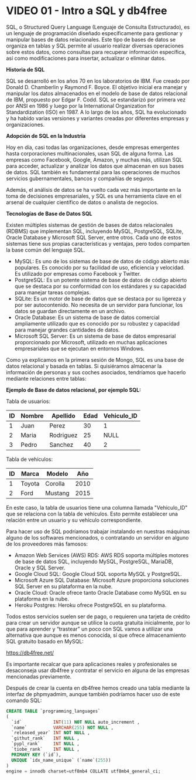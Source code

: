 # VIDEO 01 - Intro a SQL y db4free

SQL, o Structured Query Language (Lenguaje de Consulta Estructurado), es un lenguaje de programación diseñado específicamente para gestionar y manipular bases de datos relacionales. Este tipo de bases de datos se organiza en tablas y SQL permite al usuario realizar diversas operaciones sobre estos datos, como consultas para recuperar información específica, así como modificaciones para insertar, actualizar o eliminar datos.

**Historia de SQL**

SQL se desarrolló en los años 70 en los laboratorios de IBM. Fue creado por Donald D. Chamberlin y Raymond F. Boyce. El objetivo inicial era manejar y manipular los datos almacenados en el modelo de base de datos relacional de IBM, propuesto por Edgar F. Codd. SQL se estandarizó por primera vez por ANSI en 1986 y luego por la International Organization for Standardization (ISO) en 1987. A lo largo de los años, SQL ha evolucionado y ha habido varias versiones y variantes creadas por diferentes empresas y organizaciones.

**Adopción de SQL en la Industria**

Hoy en día, casi todas las organizaciones, desde empresas emergentes hasta corporaciones multinacionales, usan SQL de alguna forma. Las empresas como Facebook, Google, Amazon, y muchas más, utilizan SQL para acceder, actualizar y analizar los datos que almacenan en sus bases de datos. SQL también es fundamental para las operaciones de muchos servicios gubernamentales, bancos y compañías de seguros.

Además, el análisis de datos se ha vuelto cada vez más importante en la toma de decisiones empresariales, y SQL es una herramienta clave en el arsenal de cualquier científico de datos o analista de negocios.

**Tecnologías de Base de Datos SQL**

Existen múltiples sistemas de gestión de bases de datos relacionales (RDBMS) que implementan SQL, incluyendo MySQL, PostgreSQL, SQLite, Oracle Database y Microsoft SQL Server, entre otros. Cada uno de estos sistemas tiene sus propias características y ventajas, pero todos comparten la base común del lenguaje SQL.

- MySQL: Es uno de los sistemas de base de datos de código abierto más populares. Es conocido por su facilidad de uso, eficiencia y velocidad. Es utilizado por empresas como Facebook y Twitter.
- PostgreSQL: Es un potente sistema de base de datos de código abierto que se destaca por su conformidad con los estándares y su capacidad para manejar tareas complejas.
- SQLite: Es un motor de base de datos que se destaca por su ligereza y por ser autocontenido. No necesita de un servidor para funcionar, los datos se guardan directamente en un archivo.
- Oracle Database: Es un sistema de base de datos comercial ampliamente utilizado que es conocido por su robustez y capacidad para manejar grandes cantidades de datos.
- Microsoft SQL Server: Es un sistema de base de datos empresarial proporcionado por Microsoft, utilizado en muchas aplicaciones empresariales que se ejecutan en entornos Windows.

Como ya explicamos en la primera sesión de Mongo, SQL es una base de datos relacional y basada en tablas. Si quisiéramos almacenar la información de personas y sus coches asociados, tendríamos que hacerlo mediante relaciones entre tablas:

**Ejemplo de Base de datos relacional, por ejemplo SQL:**

Tabla de usuarios:

| ID  | Nombre | Apellido  | Edad | Vehiculo_ID |
| --- | ------ | --------- | ---- | ----------- |
| 1   | Juan   | Perez     | 30   | 1           |
| 2   | Maria  | Rodriguez | 25   | NULL        |
| 3   | Pedro  | Sanchez   | 40   | 2           |

Tabla de vehículos:

| ID  | Marca  | Modelo  | Año  |
| --- | ------ | ------- | ---- |
| 1   | Toyota | Corolla | 2010 |
| 2   | Ford   | Mustang | 2015 |

En este caso, la tabla de usuarios tiene una columna llamada "Vehiculo_ID" que se relaciona con la tabla de vehículos. Esto permite establecer una relación entre un usuario y su vehículo correspondiente.

Para hacer uso de SQL podríamos trabajar instalando en nuestras máquinas alguno de los softwares mencionados, o contratando un servidor en alguno de los proveedores más famosos:

- Amazon Web Services (AWS) RDS: AWS RDS soporta múltiples motores de base de datos SQL, incluyendo MySQL, PostgreSQL, MariaDB, Oracle y SQL Server.
- Google Cloud SQL: Google Cloud SQL soporta MySQL y PostgreSQL.
- Microsoft Azure SQL Database: Microsoft Azure proporciona soluciones SQL Server en su plataforma en la nube.
- Oracle Cloud: Oracle ofrece tanto Oracle Database como MySQL en su plataforma en la nube.
- Heroku Postgres: Heroku ofrece PostgreSQL en su plataforma.

Todos estos servicios suelen ser de pago, o requieren una tarjeta de crédito para crear un servidor aunque se utilice la cuota gratuita inicialmente, por lo que para aprender y “trastear” un poco con SQL vamos a utilizar una alternativa que aunque es menos conocida, sí que ofrece almacenamiento SQL gratuito basado en MySQL:

<https://db4free.net/>

Es importante recalcar que para aplicaciones reales y profesionales se desaconseja usar db4free y contratar el servicio en alguna de las empresas mencionadas previamente.

Después de crear la cuenta en db4free hemos creado una tabla mediante la interfaz de phpmyadmim, aunque también podríamos hacer uso de este comando SQL:

```sql
CREATE TABLE `programming_languages`
(
  `id`            INT(11) NOT NULL auto_increment ,
  `name`          VARCHAR(255) NOT NULL ,
  `released_year` INT NOT NULL ,
  `githut_rank`   INT NULL ,
  `pypl_rank`     INT NULL ,
  `tiobe_rank`    INT NULL ,
  PRIMARY KEY (`id`),
  UNIQUE `idx_name_unique` (`name`(255))
)
engine = innodb charset=utf8mb4 COLLATE utf8mb4_general_ci;
```

